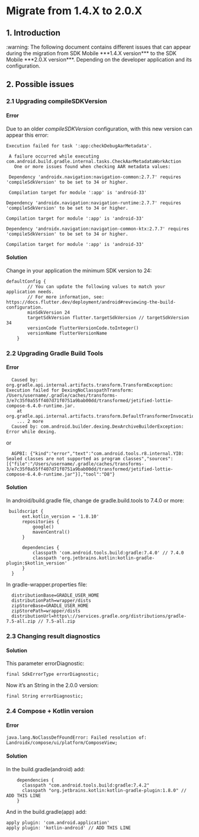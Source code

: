 # Migrate from 1.4.X to 2.0.X
## 1. Introduction

<div class="warning">
<span class="warning">:warning:</span>
The following document contains different issues that can appear during the migration from SDK Mobile ***1.4.X version*** to the SDK Mobile ***2.0.X version***. Depending on the developer application and its configuration. 
</div>

## 2. Possible issues

### 2.1 Upgrading compileSDKVersion
#### Error

Due to an older *compileSDKVersion* configuration, with this new version can appear this error: 

``` 
Execution failed for task ':app:checkDebugAarMetadata'.
 
 A failure occurred while executing com.android.build.gradle.internal.tasks.CheckAarMetadataWorkAction
   One or more issues found when checking AAR metadata values:
 
 Dependency 'androidx.navigation:navigation-common:2.7.7' requires 'compileSdkVersion' to be set to 34 or higher.
  
 Compilation target for module ':app' is 'android-33'

Dependency 'androidx.navigation:navigation-runtime:2.7.7' requires 'compileSdkVersion' to be set to 34 or higher.
  
Compilation target for module ':app' is 'android-33'
  
Dependency 'androidx.navigation:navigation-common-ktx:2.7.7' requires 'compileSdkVersion' to be set to 34 or higher.
  
Compilation target for module ':app' is 'android-33'
```


#### Solution

Change in your application the minimum SDK version to 24:

```
defaultConfig {
        // You can update the following values to match your application needs.
        // For more information, see: https://docs.flutter.dev/deployment/android#reviewing-the-build-configuration. 
        minSdkVersion 24
        targetSdkVersion flutter.targetSdkVersion // targetSdkVersion 34
        versionCode flutterVersionCode.toInteger()
        versionName flutterVersionName
    }
```





### 2.2 Upgrading Gradle Build Tools
#### Error

```
  Caused by: org.gradle.api.internal.artifacts.transform.TransformException: Execution failed for DexingNoClasspathTransform: /Users/username/.gradle/caches/transforms-3/e7c35f0a55ff407d71f0751a9bab00dd/transformed/jetified-lottie-compose-6.4.0-runtime.jar.
    at org.gradle.api.internal.artifacts.transform.DefaultTransformerInvocationFactory$1.lambda$mapResult$3(
    ... 2 more
  Caused by: com.android.builder.dexing.DexArchiveBuilderException: Error while dexing.
```

  or

```
  AGPBI: {"kind":"error","text":"com.android.tools.r8.internal.YI0: Sealed classes are not supported as program classes","sources":[{"file":"/Users/username/.gradle/caches/transforms-3/e7c35f0a55ff407d71f0751a9bab00dd/transformed/jetified-lottie-compose-6.4.0-runtime.jar"}],"tool":"D8"}
```

#### Solution

In android/build.gradle file, change de gradle.build.tools to 7.4.0 or more:

```
 buildscript {
      ext.kotlin_version = '1.8.10'
      repositories {
          google()
          mavenCentral()
      }

      dependencies {
          classpath 'com.android.tools.build:gradle:7.4.0' // 7.4.0
          classpath 'org.jetbrains.kotlin:kotlin-gradle-plugin:$kotlin_version'
      }
  }
```


In gradle-wrapper.properties file:

```
  distributionBase=GRADLE_USER_HOME
  distributionPath=wrapper/dists
  zipStoreBase=GRADLE_USER_HOME
  zipStorePath=wrapper/dists
  distributionUrl=https\://services.gradle.org/distributions/gradle-7.5-all.zip // 7.5-all.zip
```

### 2.3 Changing result diagnostics
#### Solution

This parameter errorDiagnostic:

```
final SdkErrorType errorDiagnostic; 
```
Now it’s an String in the 2.0.0 version:

```
final String errorDiagnostic;
```

### 2.4 Compose + Kotlin version
#### Error

```
java.lang.NoClassDefFoundError: Failed resolution of: Landroidx/compose/ui/platform/ComposeView;
```

#### Solution
In the build.gradle(android) add:

```
    dependencies {
      classpath "com.android.tools.build:gradle:7.4.2"
      classpath "org.jetbrains.kotlin:kotlin-gradle-plugin:1.8.0" // ADD THIS LINE
    }
```

And in the build.gradle(app) add:

```
apply plugin: 'com.android.application'
apply plugin: 'kotlin-android' // ADD THIS LINE
```
